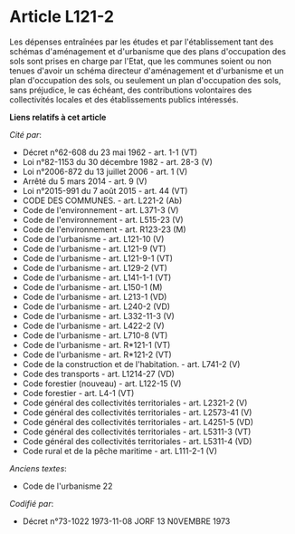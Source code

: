 # Article L121-2

Les dépenses entraînées par les études et par l'établissement tant des schémas d'aménagement et d'urbanisme que des plans
d'occupation des sols sont prises en charge par l'Etat, que les communes soient ou non tenues d'avoir un schéma directeur
d'aménagement et d'urbanisme et un plan d'occupation des sols, ou seulement un plan d'occupation des sols, sans préjudice, le
cas échéant, des contributions volontaires des collectivités locales et des établissements publics intéressés.

**Liens relatifs à cet article**

_Cité par_:

  - Décret n°62-608 du 23 mai 1962 - art. 1-1 (VT)
  - Loi n°82-1153 du 30 décembre 1982 - art. 28-3 (V)
  - Loi n°2006-872 du 13 juillet 2006 - art. 1 (V)
  - Arrêté du 5 mars 2014 - art. 9 (V)
  - Loi n°2015-991 du 7 août 2015 - art. 44 (VT)
  - CODE DES COMMUNES. - art. L221-2 (Ab)
  - Code de l'environnement - art. L371-3 (V)
  - Code de l'environnement - art. L515-23 (V)
  - Code de l'environnement - art. R123-23 (M)
  - Code de l'urbanisme - art. L121-10 (V)
  - Code de l'urbanisme - art. L121-9 (VT)
  - Code de l'urbanisme - art. L121-9-1 (VT)
  - Code de l'urbanisme - art. L129-2 (VT)
  - Code de l'urbanisme - art. L141-1-1 (VT)
  - Code de l'urbanisme - art. L150-1 (M)
  - Code de l'urbanisme - art. L213-1 (VD)
  - Code de l'urbanisme - art. L240-2 (VD)
  - Code de l'urbanisme - art. L332-11-3 (V)
  - Code de l'urbanisme - art. L422-2 (V)
  - Code de l'urbanisme - art. L710-8 (VT)
  - Code de l'urbanisme - art. R*121-1 (VT)
  - Code de l'urbanisme - art. R*121-2 (VT)
  - Code de la construction et de l'habitation. - art. L741-2 (V)
  - Code des transports - art. L1214-27 (VD)
  - Code forestier (nouveau) - art. L122-15 (V)
  - Code forestier - art. L4-1 (VT)
  - Code général des collectivités territoriales - art. L2321-2 (V)
  - Code général des collectivités territoriales - art. L2573-41 (V)
  - Code général des collectivités territoriales - art. L4251-5 (VD)
  - Code général des collectivités territoriales - art. L5311-3 (VT)
  - Code général des collectivités territoriales - art. L5311-4 (VD)
  - Code rural et de la pêche maritime - art. L111-2-1 (V)

_Anciens textes_:

  - Code de l'urbanisme 22

_Codifié par_:

  - Décret n°73-1022 1973-11-08 JORF 13 N0VEMBRE 1973
